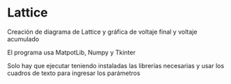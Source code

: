# Lattice
Creación de diagrama de Lattice y gráfica de voltaje final y voltaje acumulado

El programa usa MatpotLib, Numpy y Tkinter

Solo hay que ejecutar teniendo instaladas las librerías necesarias y usar los cuadros de texto para ingresar los parámetros
